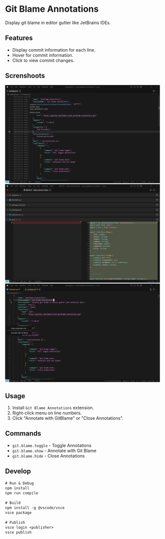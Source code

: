 # Git Blame Annotations
Display git blame in editor gutter like JetBrains IDEs.

## Features
- Display commit information for each line.
- Hover for commit information.
- Click to view commit changes.

## Screnshoots
![main](./images/screenshoot1.png)
![commit](./images/screenshoot2.png)
![menu](./images/screenshoot3.png)

## Usage
1. Install `Git Blame Annotations` extension.
2. Right-click menu on line numbers.
3. Click "Annotate with GitBlame" or "Close Annotations".

## Commands
- `git.blame.toggle` - Toggle Annotations 
- `git.blame.show` - Annotate with Git Blame
- `git.blame.hide` - Close Annotations

## Develop

```
# Run & Debug
npm install
npm run compile

# Build
npm install -g @vscode/vsce
vsce package

# Publish
vsce login <publisher>
vsce publish
```
